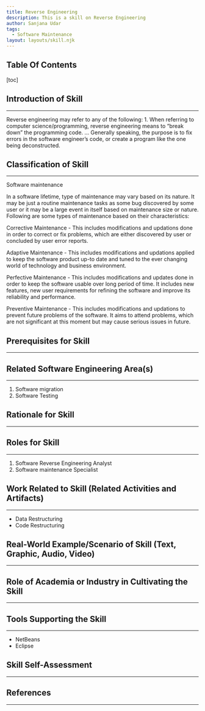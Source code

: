 ```yaml
---
title: Reverse Engineering
description: This is a skill on Reverse Engineering
author: Sanjana Udar
tags:
  - Software Maintenance
layout: layouts/skill.njk
---
```


## Table Of Contents

[toc]

## Introduction of Skill

---

Reverse engineering may refer to any of the following: 1. When referring to computer science/programming, reverse engineering means to “break down” the programming code. … Generally speaking, the purpose is to fix errors in the software engineer’s code, or create a program like the one being deconstructed.

## Classification of Skill

---

Software maintenance

In a software lifetime, type of maintenance may vary based on its nature. It may be just a routine maintenance tasks as some bug discovered by some user or it may be a large event in itself based on maintenance size or nature. Following are some types of maintenance based on their characteristics:

Corrective Maintenance - This includes modifications and updations done in order to correct or fix problems, which are either discovered by user or concluded by user error reports.

Adaptive Maintenance - This includes modifications and updations applied to keep the software product up-to date and tuned to the ever changing world of technology and business environment.

Perfective Maintenance - This includes modifications and updates done in order to keep the software usable over long period of time. It includes new features, new user requirements for refining the software and improve its reliability and performance.

Preventive Maintenance - This includes modifications and updations to prevent future problems of the software. It aims to attend problems, which are not significant at this moment but may cause serious issues in future.

## Prerequisites for Skill

---

## Related Software Engineering Area(s)

---

1. Software migration
2. Software Testing

## Rationale for Skill

---

## Roles for Skill

---

1. Software Reverse Engineering Analyst
2. Software maintenance Specialist

## Work Related to Skill (Related Activities and Artifacts)

---

- Data Restructuring
- Code Restructuring

## Real-World Example/Scenario of Skill (Text, Graphic, Audio, Video)

---

## Role of Academia or Industry in Cultivating the Skill

---

## Tools Supporting the Skill

---

- NetBeans
- Eclipse

## Skill Self-Assessment

---

## References

---
